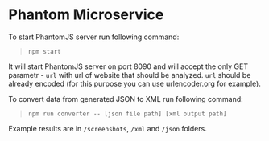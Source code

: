 # Phantom Microservice

To start PhantomJS server run following command:
> `npm start`

It will start PhantomJS server on port 8090 and will accept the only GET parametr - `url` with url of website that should be analyzed. `url` should be already encoded (for this purpose you can use urlencoder.org for example).

To convert data from generated JSON to XML run following command:
> `npm run converter -- [json file path] [xml output path]`

Example results are in `/screenshots`, `/xml` and `/json` folders.
